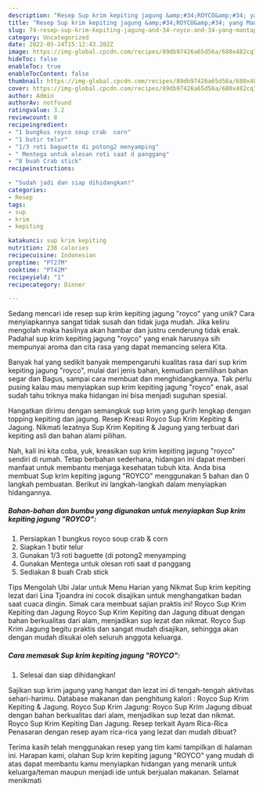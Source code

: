 ```yaml
---
description: "Resep Sup krim kepiting jagung &amp;#34;ROYCO&amp;#34; yang Mantap"
title: "Resep Sup krim kepiting jagung &amp;#34;ROYCO&amp;#34; yang Mantap"
slug: 74-resep-sup-krim-kepiting-jagung-and-34-royco-and-34-yang-mantap
category: Uncategorized
date: 2022-05-24T15:12:43.202Z
image: https://img-global.cpcdn.com/recipes/89db97426a65d56a/680x482cq70/sup-krim-kepiting-jagung-royco-foto-resep-utama.jpg
hideToc: false
enableToc: true
enableTocContent: false
thumbnail: https://img-global.cpcdn.com/recipes/89db97426a65d56a/680x482cq70/sup-krim-kepiting-jagung-royco-foto-resep-utama.jpg
cover: https://img-global.cpcdn.com/recipes/89db97426a65d56a/680x482cq70/sup-krim-kepiting-jagung-royco-foto-resep-utama.jpg
author: Admin
authorAv: notfound
ratingvalue: 3.2
reviewcount: 8
recipeingredient:
- "1 bungkus royco soup crab  corn"
- "1 butir telur"
- "1/3 roti baguette di potong2 menyamping"
- " Mentega untuk olesan roti saat d panggang"
- "8 buah Crab stick"
recipeinstructions:

- "Sudah jadi dan siap dihidangkan!"
categories:
- Resep
tags:
- sup
- krim
- kepiting

katakunci: sup krim kepiting 
nutrition: 238 calories
recipecuisine: Indonesian
preptime: "PT27M"
cooktime: "PT42M"
recipeyield: "1"
recipecategory: Dinner

---
```





Sedang mencari ide resep sup krim kepiting jagung &#34;royco&#34; yang unik? Cara menyiapkannya sangat tidak susah dan tidak juga mudah. Jika keliru mengolah maka hasilnya akan hambar dan justru cenderung tidak enak. Padahal sup krim kepiting jagung &#34;royco&#34; yang enak harusnya sih mempunyai aroma dan cita rasa yang dapat memancing selera Kita.





Banyak hal yang sedikit banyak mempengaruhi kualitas rasa dari sup krim kepiting jagung &#34;royco&#34;, mulai dari jenis bahan, kemudian pemilihan bahan segar dan Bagus, sampai cara membuat dan menghidangkannya. Tak perlu pusing kalau mau menyiapkan sup krim kepiting jagung &#34;royco&#34; enak,      asal sudah tahu triknya maka hidangan ini bisa menjadi suguhan spesial.














Hangatkan dirimu dengan semangkuk sup krim yang gurih lengkap dengan topping kepiting dan jagung. Resep Kreasi Royco Sup Krim Kepiting &amp; Jagung. Nikmati lezatnya Sup Krim Kepiting &amp; Jagung yang terbuat dari kepiting asli dan bahan alami pilihan.






Nah, kali ini kita coba, yuk, kreasikan sup krim kepiting jagung &#34;royco&#34; sendiri di rumah. Tetap berbahan sederhana, hidangan ini dapat memberi manfaat untuk membantu menjaga kesehatan tubuh kita. Anda bisa membuat Sup krim kepiting jagung &#34;ROYCO&#34; menggunakan 5 bahan dan 0 langkah pembuatan. Berikut ini langkah-langkah dalam menyiapkan hidangannya.

<!--inarticleads1-->

##### Bahan-bahan dan bumbu yang digunakan untuk menyiapkan Sup krim kepiting jagung &#34;ROYCO&#34;:

1. Persiapkan 1 bungkus royco soup crab &amp; corn
1. Siapkan 1 butir telur
1. Gunakan 1/3 roti baguette (di potong2 menyamping
1. Gunakan  Mentega untuk olesan roti saat d panggang
1. Sediakan 8 buah Crab stick


Tips Mengolah Ubi Jalar untuk Menu Harian yang Nikmat Sup krim kepiting lezat dari Lina Tjoandra ini cocok disajikan untuk menghangatkan badan saat cuaca dingin. Simak cara membuat sajian praktis ini! Royco Sup Krim Kepiting dan Jagung Royco Sup Krim Kepiting dan Jagung dibuat dengan bahan berkualitas dari alam, menjadikan sup lezat dan nikmat. Royco Sup Krim Jagung begitu praktis dan sangat mudah disajikan, sehingga akan dengan mudah disukai oleh seluruh anggota keluarga. 

<!--inarticleads2-->

##### Cara memasak Sup krim kepiting jagung &#34;ROYCO&#34;:


1. Selesai dan siap dihidangkan!

Sajikan sup krim jagung yang hangat dan lezat ini di tengah-tengah aktivitas sehari-harimu. Database makanan dan penghitung kalori : Royco Sup Krim Kepiting &amp; Jagung. Royco Sup Krim Jagung: Royco Sup Krim Jagung dibuat dengan bahan berkualitas dari alam, menjadikan sup lezat dan nikmat. Royco Sup Krim Kepiting Dan Jagung. Resep terkait Ayam Rica-Rica Penasaran dengan resep ayam rica-rica yang lezat dan mudah dibuat? 

Terima kasih telah menggunakan resep yang tim kami tampilkan di halaman ini. Harapan kami, olahan Sup krim kepiting jagung &#34;ROYCO&#34; yang mudah di atas dapat membantu kamu menyiapkan hidangan yang menarik untuk keluarga/teman maupun menjadi ide untuk berjualan makanan. Selamat menikmati
